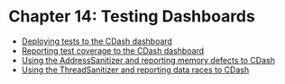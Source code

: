 # Chapter 14: Testing Dashboards

- [Deploying tests to the CDash dashboard](recipe-01/README.md)
- [Reporting test coverage to the CDash dashboard](recipe-02/README.md)
- [Using the AddressSanitizer and reporting memory defects to CDash](recipe-03/README.md)
- [Using the ThreadSanitizer and reporting data races to CDash](recipe-04/README.md)
